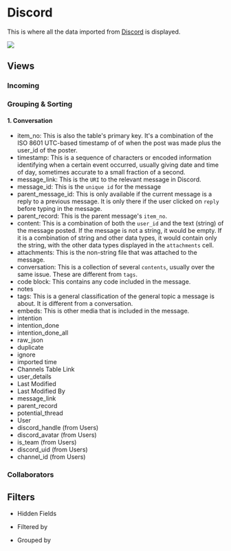 # Discord

This is where all the data imported from [Discord](https://discord.gg/JVgm7dGf42) is displayed. 

![](https://hackmd.io/_uploads/H1f0w0wCt.png)

## Views

### Incoming

### Grouping & Sorting

#### 1. Conversation
* item_no: This is also the table's primary key. It's a combination of the ISO 8601 UTC-based timestamp of of when the post was made plus the user_id of the poster.
* timestamp: This is a sequence of characters or encoded information identifying when a certain event occurred, usually giving date and time of day, sometimes accurate to a small fraction of a second.
* message_link: This is the `URI` to the relevant message in Discord.  
* message_id: This is the `unique id` for the message
* parent_message_id: This is only available if the current message is a reply to a previous message. It is only there if the user clicked on `reply` before typing in the message.
* parent_record: This is the parent message's `item_no`.
* content: This is a combination of both the `user_id` and the text (string) of the message posted. If the message is not a string, it would be empty. If it is a combination of string and other data types, it would contain only the string, with the other data types displayed in the `attachments` cell.
* attachments: This is the non-string file that was attached to the message.
* conversation: This is a collection of several `contents`, usually over the same issue. These are different from `tags`.
* code block: This contains any code included in the message.
* notes
* tags: This is a general classification of the general topic a message is about. It is different from a conversation.
* embeds: This is other media that is included in the message.
* intention
* intention_done
* intention_done_all
* raw_json
* duplicate
* ignore
* imported time
* Channels Table Link
* user_details
* Last Modified
* Last Modified By
* message_link
* parent_record
* potential_thread
* User
* discord_handle (from Users)
* discord_avatar (from Users)
* is_team (from Users)
* discord_uid (from Users)
* channel_id (from Users)

### Collaborators

## Filters

* Hidden Fields

* Filtered by

* Grouped by






